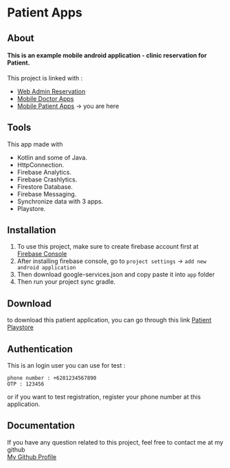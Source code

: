 # Patient Apps
## About
#### This is an example mobile android application - clinic reservation for Patient.
This project is linked with :
- [Web Admin Reservation](https://github.com/ryanisml/klinik-reservation)
- [Mobile Doctor Apps](https://github.com/ryanisml/ismailid-dokter-app)
- [Mobile Patient Apps](https://github.com/ryanisml/ismailid-pasien-app) -> you are here

## Tools
This app made with
- Kotlin and some of Java.
- HttpConnection.
- Firebase Analytics.
- Firebase Crashlytics.
- Firestore Database.
- Firebase Messaging.
- Synchronize data with 3 apps.
- Playstore.

## Installation
1. To use this project, make sure to create firebase account first at [Firebase Console](https://console.firebase.google.com/)
2. After installing firebase console, go to `project settings` -> `add new android application`
3. Then download google-services.json and copy paste it into `app` folder
4. Then run your project sync gradle.

## Download
to download this patient application, you can go through this link
[Patient Playstore](https://play.google.com/store/apps/details?id=id.ismail.pasienapps)

## Authentication
This is an login user you can use for test :
```
phone number : +6281234567890
OTP : 123456
```
or if you want to test registration, register your phone number at this application.

## Documentation
If you have any question related to this project, feel free to contact me at my github <br/>
[My Github Profile](https://github.com/ryanisml)

